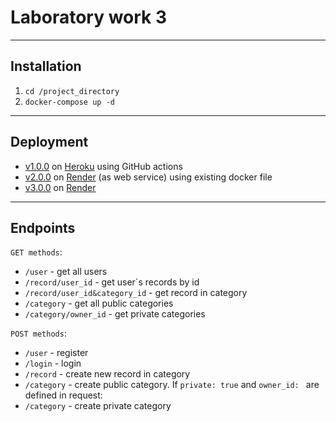 # Laboratory work 3

---

## Installation
1. `cd /project_directory`
2. `docker-compose up -d`

---
## Deployment 
- [v1.0.0](https://github.com/shiwusa/lab1-rest-api/releases/tag/v1.0.0) 
on [Heroku](https://lab1-rest-api.herokuapp.com/)
using GitHub actions
- [v2.0.0](https://github.com/shiwusa/lab1-rest-api/tree/v2.0.0) on [Render](https://rest-api-7355.onrender.com) (as web service)
using existing docker file
- [v3.0.0](https://github.com/shiwusa/lab1-rest-api/tree/v3.0.0) on [Render](https://lab3-back.onrender.com)

---
## Endpoints
`GET methods`:
- `/user` - get all users
- `/record/user_id` - get user`s records by id
- `/record/user_id&category_id` - get record in category
- `/category` - get all public categories
- `/category/owner_id` - get private categories

`POST methods`:
- `/user` - register
- `/login` - login
- `/record` - create new record in category
- `/category` - create public category.
If `private: true` and `owner_id: ` are defined in request:
- `/category` - create private category

